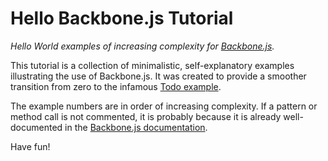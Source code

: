 # Hello Backbone.js Tutorial
_Hello World examples of increasing complexity for [Backbone.js](https://github.com/documentcloud/backbone)._

This tutorial is a collection of minimalistic, self-explanatory examples illustrating the use of Backbone.js. It was created to provide a smoother transition from zero to the infamous [Todo example](http://documentcloud.github.com/backbone/docs/todos.html).

The example numbers are in order of increasing complexity. If a pattern or method call is not commented, it is probably because it is already well-documented in the [Backbone.js documentation](http://documentcloud.github.com/backbone/).

Have fun!
